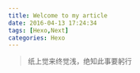 ```yaml
---
title: Welcome to my article
date: 2016-04-13 17:24:34
tags: [Hexo,Next]
categories: Hexo
---
```

> 纸上觉来终觉浅，绝知此事要躬行

